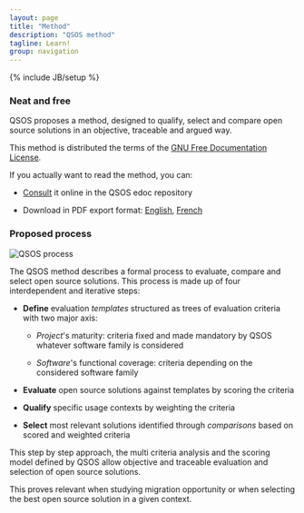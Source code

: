 ```yaml
---
layout: page
title: "Method"
description: "QSOS method"
tagline: Learn!
group: navigation
---
```

{% include JB/setup %}

### Neat and free

QSOS proposes a method, designed to qualify, select and compare open source solutions in an objective, traceable and argued way. 

This method is distributed the terms of the [GNU Free Documentation License](http://www.gnu.org/copyleft/fdl.html).

If you actually want to read the method, you can:

* [Consult](http://edoc.qsos.org) it online in the QSOS edoc repository

* Download in PDF export format: [English](http://dist.qsos.org/qsos-2.0_en.pdf), [French](http://dist.qsos.org/qsos-2.0_fr.pdf)

### Proposed process

![QSOS process](https://raw.github.com/drakkr/QSOS/master/Method/en/Images/process-small_en.png)

The QSOS method describes a formal process to evaluate, compare and select open source solutions. This process is made up of four interdependent and iterative steps:

* __Define__ evaluation _templates_ structured as trees of evaluation criteria with two major axis: 
    
    * _Project_'s maturity: criteria fixed and made mandatory by QSOS whatever software family is considered

    * _Software_'s functional coverage: criteria depending on the considered software family

* __Evaluate__ open source solutions against templates by scoring the criteria
    
* __Qualify__ specific usage contexts by weighting the criteria

* __Select__ most relevant solutions identified through _comparisons_ based on scored and weighted criteria

This step by step approach, the multi criteria analysis and the scoring model defined by QSOS allow objective and traceable evaluation and selection of open source solutions.

This proves relevant when studying migration opportunity or when selecting the best open source solution in a given context.


